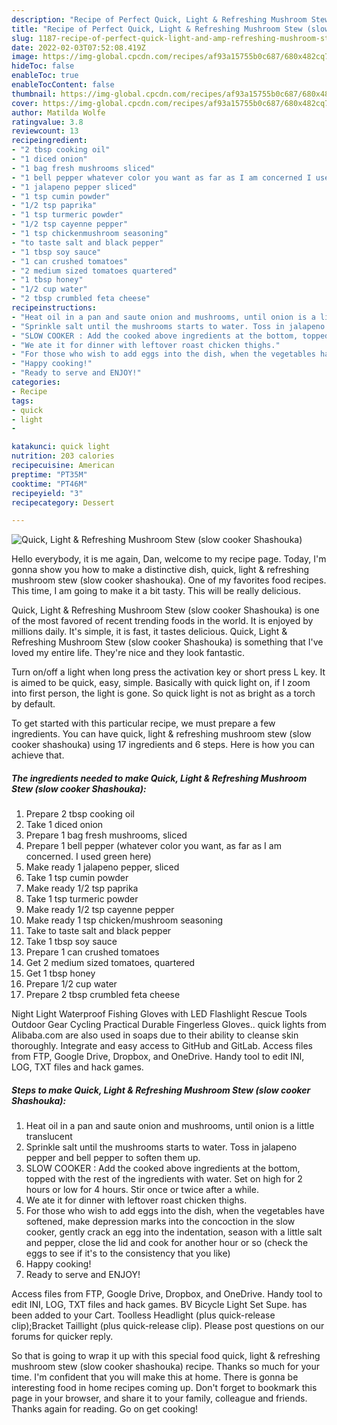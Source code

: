 ```yaml
---
description: "Recipe of Perfect Quick, Light & Refreshing Mushroom Stew (slow cooker Shashouka)"
title: "Recipe of Perfect Quick, Light & Refreshing Mushroom Stew (slow cooker Shashouka)"
slug: 1187-recipe-of-perfect-quick-light-and-amp-refreshing-mushroom-stew-slow-cooker-shashouka
date: 2022-02-03T07:52:08.419Z
image: https://img-global.cpcdn.com/recipes/af93a15755b0c687/680x482cq70/quick-light-refreshing-mushroom-stew-slow-cooker-shashouka-recipe-main-photo.jpg
hideToc: false
enableToc: true
enableTocContent: false
thumbnail: https://img-global.cpcdn.com/recipes/af93a15755b0c687/680x482cq70/quick-light-refreshing-mushroom-stew-slow-cooker-shashouka-recipe-main-photo.jpg
cover: https://img-global.cpcdn.com/recipes/af93a15755b0c687/680x482cq70/quick-light-refreshing-mushroom-stew-slow-cooker-shashouka-recipe-main-photo.jpg
author: Matilda Wolfe
ratingvalue: 3.8
reviewcount: 13
recipeingredient:
- "2 tbsp cooking oil"
- "1 diced onion"
- "1 bag fresh mushrooms sliced"
- "1 bell pepper whatever color you want as far as I am concerned I used green here"
- "1 jalapeno pepper sliced"
- "1 tsp cumin powder"
- "1/2 tsp paprika"
- "1 tsp turmeric powder"
- "1/2 tsp cayenne pepper"
- "1 tsp chickenmushroom seasoning"
- "to taste salt and black pepper"
- "1 tbsp soy sauce"
- "1 can crushed tomatoes"
- "2 medium sized tomatoes quartered"
- "1 tbsp honey"
- "1/2 cup water"
- "2 tbsp crumbled feta cheese"
recipeinstructions:
- "Heat oil in a pan and saute onion and mushrooms, until onion is a little translucent"
- "Sprinkle salt until the mushrooms starts to water. Toss in jalapeno pepper and bell pepper to soften them up."
- "SLOW COOKER : Add the cooked above ingredients at the bottom, topped with the rest of the ingredients with water. Set on high for 2 hours or low for 4 hours. Stir once or twice after a while."
- "We ate it for dinner with leftover roast chicken thighs."
- "For those who wish to add eggs into the dish, when the vegetables have softened, make depression marks into the concoction in the slow cooker, gently crack an egg into the indentation, season with a little salt and pepper, close the lid and cook for another hour or so (check the eggs to see if it&#39;s to the consistency that you like)"
- "Happy cooking!"
- "Ready to serve and ENJOY!"
categories:
- Recipe
tags:
- quick
- light
- 

katakunci: quick light  
nutrition: 203 calories
recipecuisine: American
preptime: "PT35M"
cooktime: "PT46M"
recipeyield: "3"
recipecategory: Dessert

---
```



![Quick, Light & Refreshing Mushroom Stew (slow cooker Shashouka)](https://img-global.cpcdn.com/recipes/af93a15755b0c687/680x482cq70/quick-light-refreshing-mushroom-stew-slow-cooker-shashouka-recipe-main-photo.jpg)

Hello everybody, it is me again, Dan, welcome to my recipe page. Today, I'm gonna show you how to make a distinctive dish, quick, light & refreshing mushroom stew (slow cooker shashouka). One of my favorites food recipes. This time, I am going to make it a bit tasty. This will be really delicious.

Quick, Light & Refreshing Mushroom Stew (slow cooker Shashouka) is one of the most favored of recent trending foods in the world. It is enjoyed by millions daily. It's simple, it is fast, it tastes delicious. Quick, Light & Refreshing Mushroom Stew (slow cooker Shashouka) is something that I've loved my entire life. They're nice and they look fantastic.

Turn on/off a light when long press the activation key or short press L key. It is aimed to be quick, easy, simple. Basically with quick light on, if I zoom into first person, the light is gone. So quick light is not as bright as a torch by default.


To get started with this particular recipe, we must prepare a few ingredients. You can have quick, light & refreshing mushroom stew (slow cooker shashouka) using 17 ingredients and 6 steps. Here is how you can achieve that.

<!--inarticleads1-->

##### The ingredients needed to make Quick, Light & Refreshing Mushroom Stew (slow cooker Shashouka):

1. Prepare 2 tbsp cooking oil
1. Take 1 diced onion
1. Prepare 1 bag fresh mushrooms, sliced
1. Prepare 1 bell pepper (whatever color you want, as far as I am concerned. I used green here)
1. Make ready 1 jalapeno pepper, sliced
1. Take 1 tsp cumin powder
1. Make ready 1/2 tsp paprika
1. Take 1 tsp turmeric powder
1. Make ready 1/2 tsp cayenne pepper
1. Make ready 1 tsp chicken/mushroom seasoning
1. Take to taste salt and black pepper
1. Take 1 tbsp soy sauce
1. Prepare 1 can crushed tomatoes
1. Get 2 medium sized tomatoes, quartered
1. Get 1 tbsp honey
1. Prepare 1/2 cup water
1. Prepare 2 tbsp crumbled feta cheese


Night Light Waterproof Fishing Gloves with LED Flashlight Rescue Tools Outdoor Gear Cycling Practical Durable Fingerless Gloves.. quick lights from Alibaba.com are also used in soaps due to their ability to cleanse skin thoroughly. Integrate and easy access to GitHub and GitLab. Access files from FTP, Google Drive, Dropbox, and OneDrive. Handy tool to edit INI, LOG, TXT files and hack games. 

<!--inarticleads2-->

##### Steps to make Quick, Light & Refreshing Mushroom Stew (slow cooker Shashouka):

1. Heat oil in a pan and saute onion and mushrooms, until onion is a little translucent
1. Sprinkle salt until the mushrooms starts to water. Toss in jalapeno pepper and bell pepper to soften them up.
1. SLOW COOKER : Add the cooked above ingredients at the bottom, topped with the rest of the ingredients with water. Set on high for 2 hours or low for 4 hours. Stir once or twice after a while.
1. We ate it for dinner with leftover roast chicken thighs.
1. For those who wish to add eggs into the dish, when the vegetables have softened, make depression marks into the concoction in the slow cooker, gently crack an egg into the indentation, season with a little salt and pepper, close the lid and cook for another hour or so (check the eggs to see if it&#39;s to the consistency that you like)
1. Happy cooking!
1. Ready to serve and ENJOY!

Access files from FTP, Google Drive, Dropbox, and OneDrive. Handy tool to edit INI, LOG, TXT files and hack games. BV Bicycle Light Set Supe. has been added to your Cart. Toolless Headlight (plus quick-release clip);Bracket Taillight (plus quick-release clip). Please post questions on our forums for quicker reply. 

So that is going to wrap it up with this special food quick, light & refreshing mushroom stew (slow cooker shashouka) recipe. Thanks so much for your time. I'm confident that you will make this at home. There is gonna be interesting food in home recipes coming up. Don't forget to bookmark this page in your browser, and share it to your family, colleague and friends. Thanks again for reading. Go on get cooking!
